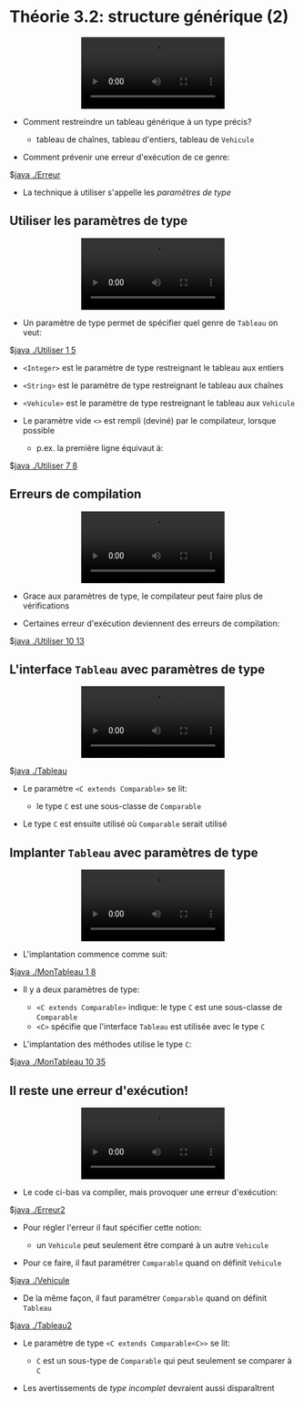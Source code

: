 # Théorie 3.2: structure générique (2)

<center>
<video width="50%" src="01.mp4" type="video/mp4" controls>
</center>

* Comment restreindre un tableau générique à un type précis?
    * tableau de chaînes, tableau d'entiers, tableau de `Vehicule`

* Comment prévenir une erreur d'exécution de ce genre:

$[java ./Erreur]()

* La technique à utiliser s'appelle les *paramètres de type*

## Utiliser les paramètres de type

<center>
<video width="50%" src="02.mp4" type="video/mp4" controls>
</center>

* Un paramètre de type permet de spécifier quel genre de `Tableau` on veut:

$[java ./Utiliser 1 5]()

* `<Integer>` est le paramètre de type restreignant le tableau aux entiers

* `<String>` est le paramètre de type restreignant le tableau aux chaînes

* `<Vehicule>` est le paramètre de type restreignant le tableau aux `Vehicule`

* Le paramètre vide `<>` est rempli (deviné) par le compilateur, lorsque possible
    * p.ex. la première ligne équivaut à:

$[java ./Utiliser 7 8]()

## Erreurs de compilation

<center>
<video width="50%" src="03.mp4" type="video/mp4" controls>
</center>

* Grace aux paramètres de type, le compilateur peut faire plus de vérifications

* Certaines erreur d'exécution deviennent des erreurs de compilation:

$[java ./Utiliser 10 13]()

## L'interface `Tableau` avec paramètres de type

<center>
<video width="50%" src="04.mp4" type="video/mp4" controls>
</center>

$[java ./Tableau]()

* Le paramètre `<C extends Comparable>` se lit:
    * le type `C` est une sous-classe de `Comparable`

* Le type `C` est ensuite utilisé où `Comparable` serait utilisé


## Implanter `Tableau` avec paramètres de type

<center>
<video width="50%" src="05.mp4" type="video/mp4" controls>
</center>


* L'implantation commence comme suit:

$[java ./MonTableau 1 8]()

* Il y a deux paramètres de type:
    * `<C extends Comparable>` indique: le type `C` est une sous-classe de `Comparable`
    * `<C>` spécifie que l'interface `Tableau` est utilisée avec le type `C`

* L'implantation des méthodes utilise le type `C`:

$[java ./MonTableau 10 35]()


## Il reste une erreur d'exécution!

<center>
<video width="50%" src="06.mp4" type="video/mp4" controls>
</center>

* Le code ci-bas va compiler, mais provoquer une erreur d'exécution:

$[java ./Erreur2]()

* Pour régler l'erreur il faut spécifier cette notion:
    * un `Vehicule` peut seulement être comparé à un autre `Vehicule`

* Pour ce faire, il faut paramétrer `Comparable` quand on définit `Vehicule`

$[java ./Vehicule]()

* De la même façon, il faut paramétrer `Comparable` quand on définit `Tableau`

$[java ./Tableau2]()

* Le paramètre de type `<C extends Comparable<C>>` se lit:
    * `C` est un sous-type de `Comparable` qui peut seulement se comparer à `C`

* Les avertissements de *type incomplet* devraient aussi disparaîtrent
